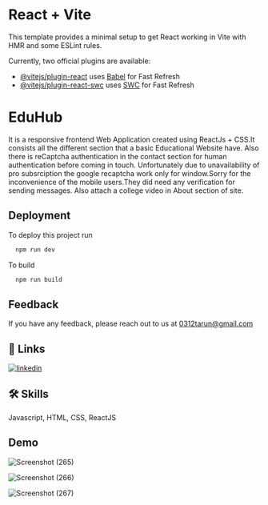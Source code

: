 # React + Vite

This template provides a minimal setup to get React working in Vite with HMR and some ESLint rules.

Currently, two official plugins are available:

- [@vitejs/plugin-react](https://github.com/vitejs/vite-plugin-react/blob/main/packages/plugin-react/README.md) uses [Babel](https://babeljs.io/) for Fast Refresh
- [@vitejs/plugin-react-swc](https://github.com/vitejs/vite-plugin-react-swc) uses [SWC](https://swc.rs/) for Fast Refresh


# EduHub

It is a responsive frontend Web Application created using ReactJs + CSS.It consists all the different section that a basic Educational Website have. Also there is reCaptcha authentication in the contact section for human authentication before coming in touch.
Unfortunately due to unavailability of pro subsrciption the google recaptcha work only for window.Sorry for the inconvenience of the mobile users.They did need any verification for sending messages.
Also attach a college video in About section of site.


## Deployment

To deploy this project run

```bash
  npm run dev
```
To build 

```bash
  npm run build
```


## Feedback

If you have any feedback, please reach out to us at 0312tarun@gmail.com


## 🔗 Links
[![linkedin](https://img.shields.io/badge/linkedin-0A66C2?style=for-the-badge&logo=linkedin&logoColor=white)](https://www.linkedin.com/in/tarun-kumar-singh-90150322a/)



## 🛠 Skills
Javascript, HTML, CSS, ReactJS


## Demo
![Screenshot (265)](https://github.com/tarunsingh32/EduHub/assets/128855711/ca85b38a-57c8-49c1-9417-49ac8a6cad84)


![Screenshot (266)](https://github.com/tarunsingh32/EduHub/assets/128855711/84ce0719-70d3-4e00-91af-064c2df37553)

![Screenshot (267)](https://github.com/tarunsingh32/EduHub/assets/128855711/41d14946-fa74-46ca-bcfb-c8885e7aeb60)



  
